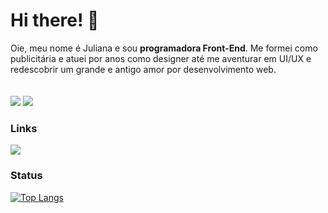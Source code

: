 # Hi there! 👋
Oie, meu nome é Juliana e sou **programadora Front-End**. Me formei como publicitária e atuei por anos como designer até me aventurar em UI/UX e redescobrir um grande e antigo amor por desenvolvimento web.
<br><br><br>
<img src="https://img.shields.io/badge/Sass-CC6699?style=for-the-badge&logo=sass&logoColor=white" />
<img src="https://img.shields.io/badge/React-20232A?style=for-the-badge&logo=react&logoColor=61DAFB" />

### Links 
<a href="https://www.linkedin.com/in/juliana-moreira-7a2b5198/"><img src="https://img.shields.io/badge/LinkedIn-0077B5?style=for-the-badge&logo=linkedin&logoColor=white" /></a>


### Status 
[![Top Langs](https://github-readme-stats.vercel.app/api/top-langs/?username=julianamoon)](https://github.com/anuraghazra/github-readme-stats)

